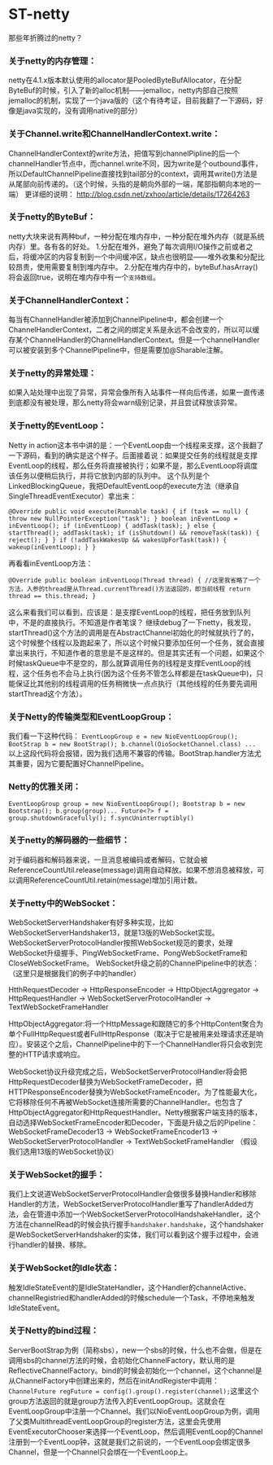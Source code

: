 # ST-netty
那些年折腾过的netty？

### 关于netty的内存管理：
netty在4.1.x版本默认使用的allocator是PooledByteBufAllocator，在分配ByteBuf的时候，引入了新的alloc机制——jemalloc，netty内部自己按照jemalloc的机制，实现了一个java版的（这个有待考证，目前我翻了一下源码，好像是java实现的，没有调用native的部分）

### 关于Channel.write和ChannelHandlerContext.write：
ChannelHandlerContext的write方法，把值写到channelPipline的后一个channelHandler节点中，而channel.write不同，因为write是个outbound事件，所以DefaultChannelPipeline直接找到tail部分的context，调用其write()方法是从尾部向前传递的。（这个时候，头指的是朝向外部的一端，尾部指朝向本地的一端）
更详细的说明：
http://blog.csdn.net/zxhoo/article/details/17264263

### 关于netty的ByteBuf：
netty大块来说有两种buf，一种分配在堆内存中，一种分配在堆外内存（就是系统内存）里。各有各的好处。
1.分配在堆外，避免了每次调用I/O操作之前或者之后，将缓冲区的内容复制到一个中间缓冲区，缺点也很明显——堆外收集和分配比较昂贵，使用需要复制到堆内存中。
2.分配在堆内存中的，byteBuf.hasArray()将会返回true，说明在堆内存中有一个`支持数组`。

### 关于ChannelHandlerContext：
每当有ChannelHandler被添加到ChannelPipeline中，都会创建一个ChannelHandlerContext，二者之间的绑定关系是永远不会改变的，所以可以缓存某个ChannelHandler的ChannelHandlerContext。但是一个channelHandler可以被安装到多个ChannelPipeline中，但是需要加@Sharable注解。

### 关于netty的异常处理：
如果入站处理中出现了异常，异常会像所有入站事件一样向后传递，如果一直传递到底都没有被处理，那么netty将会warn级别记录，并且尝试释放该异常。

### 关于netty的EventLoop：
Netty in action这本书中讲的是：一个EventLoop由一个线程来支撑，这个我翻了一下源码，看到的确实是这个样子。后面接着说：如果提交任务的线程就是支撑EventLoop的线程，那么任务将直接被执行；如果不是，那么EventLoop将调度该任务以便稍后执行，并将它放到内部的队列中。
这个队列是个LinkedBlockingQueue，我把DefaultEventLoop的execute方法（继承自SingleThreadEventExecutor）拿出来：

``
@Override
public void execute(Runnable task) {
    if (task == null) {
        throw new NullPointerException("task");
    }
    boolean inEventLoop = inEventLoop();
    if (inEventLoop) {
        addTask(task);
    } else {
        startThread();
        addTask(task);
        if (isShutdown() && removeTask(task)) {
            reject();
        }
    }
    if (!addTaskWakesUp && wakesUpForTask(task)) {
        wakeup(inEventLoop);
    }
}
``

再看看inEventLoop方法：

``
@Override
public boolean inEventLoop(Thread thread) {
    //这里我省略了一个方法，入参的thread是从Thread.currentThread()方法返回的，即当前线程
    return thread == this.thread;
}
``

这么来看我们可以看到，应该是：是支撑EventLoop的线程，把任务放到队列中，不是的直接执行。不知道是作者笔误？
继续debug了一下netty，我发现，startThread()这个方法的调用是在AbstractChannel初始化的时候就执行了的，这个时候整个线程以及跑起来了，所以这个时候只要添加任何一个任务，就会直接拿出来执行，不知道作者的意思是不是这样的。但是其实还有一个问题，如果这个时候taskQueue中不是空的，那么就算调用任务的线程是支撑EventLoop的线程，这个任务也不会马上执行(因为这个任务不管怎么样都是在taskQueue中)，只能保证比其他别的线程调用的任务稍微快一点点执行（其他线程的任务要先调用startThread这个方法）。

### 关于Netty的传输类型和EventLoopGroup：
我们看一下这种代码：
``
EventLoopGroup e = new NioEventLoopGroup();
BootStrap b = new BootStrap();
b.channel(OioSocketChannel.class)
...
``
以上这段代码将会报错，因为我们选用不兼容的传输。BootStrap.handler方法尤其重要，因为它要配置好ChannelPipeline。

### Netty的优雅关闭：
``
EventLoopGroup group = new NioEventLoopGroup();
Bootstrap b = new Bootstrap();
b.group(group)...
Future<?> f = group.shutdownGracefully();
f.syncUninterruptibly()
``

### 关于netty的解码器的一些细节：
对于编码器和解码器来说，一旦消息被编码或者解码，它就会被ReferenceCountUtil.release(message)调用自动释放。如果不想消息被释放，可以调用ReferenceCountUtil.retain(message)增加引用计数。

### 关于netty中的WebSocket：
WebSocketServerHandshaker有好多种实现，比如WebSocketServerHandshaker13，就是13版的WebSocket实现。WebSocketServerProtocolHandler按照WebSocket规范的要求，处理WebSocket升级握手、PingWebSocketFrame、PongWebSocketFrame和CloseWebSocketFrame。
WebSocket升级之前的ChannelPipeline中的状态：（这里只是根据我们的例子中的handler）

HtthRequestDecoder -> HttpResponseEncoder -> HttpObjectAggregator 
-> HttpRequestHandler -> WebSocketServerProtocolHandler
-> TextWebSocketFrameHandler

HttpObjectAggregator:将一个HttpMessage和跟随它的多个HttpContent聚合为单个FullHttpRequest或者FullHttpResponse（取决于它是被用来处理请求还是响应）。安装这个之后，ChannelPipeline中的下一个ChannelHandler将只会收到完整的HTTP请求或响应。

WebSocket协议升级完成之后，WebSocketServerProtocolHandler将会把HttpRequestDecoder替换为WebSocketFrameDecoder，把HTTPResponseEncoder替换为WebSocketFrameEncoder。为了性能最大化，它将移除任何不再被WebSocket连接所需要的ChannelHandler。也包含了HttpObjectAggregator和HttpRequestHandler。Netty根据客户端支持的版本，自动选择WebSocketFrameEncoder和Decoder，下面是升级之后的Pipeline：
WebSocketFrameDecoder13 -> WebSocketFrameEncoder13
-> WebSocketServerProtocolHandler -> TextWebSocketFrameHandler
（假设我们选用13版的WebSocket协议）

### 关于WebSocket的握手：
我们上文说道WebSocketServerProtocolHandler会做很多替换Handler和移除Handler的方法，WebSocketServerProtocolHandler重写了handlerAdded方法，会在管道中添加一个WebSocketServerProtocolHandshakeHandler，这个方法在channelRead的时候会执行握手`handshaker.handshake`，这个handshaker是WebSocketServerHandshaker的实体，我们可以看到这个握手过程中，会进行handler的替换、移除。

### 关于WebSocket的Idle状态：
触发IdleStateEvent的是IdleStateHandler，这个Handler的channelActive、channelRegistried和handlerAdded的时候schedule一个Task，不停地来触发IdleStateEvent。

### 关于Netty的bind过程：
ServerBootStrap为例（简称sbs），new一个sbs的时候，什么也不会做，但是在调用sbs的channel方法的时候，会初始化ChannelFactory，默认用的是ReflectiveChannelFactory。bind的时候会初始化一个channel，这个channel是从ChannelFactory中创建出来的，然后在initAndRegister中调用：
`ChannelFuture regFuture = config().group().register(channel);`这里这个group方法返回的就是group方法传入的EventLoopGroup。这就会在EventLoopGroup中注册一个Channel。我们以NioEventLoopGroup为例，调用了父类MultithreadEventLoopGroup的register方法，这里会先使用EventExecutorChooser来选择一个EventLoop，然后调用EventLoop的Channel注册到一个EventLoop钟，这就是我们之前说的，一个EventLoop会绑定很多Channel，但是一个Channel只会绑在一个EventLoop上。


